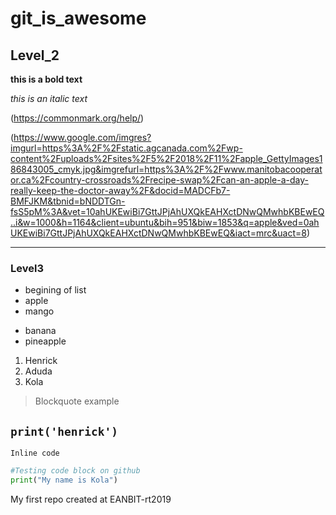 # git_is_awesome
## Level_2

**this is a bold text** 

_this is an italic text_

(https://commonmark.org/help/)

(https://www.google.com/imgres?imgurl=https%3A%2F%2Fstatic.agcanada.com%2Fwp-content%2Fuploads%2Fsites%2F5%2F2018%2F11%2Fapple_GettyImages186843005_cmyk.jpg&imgrefurl=https%3A%2F%2Fwww.manitobacooperator.ca%2Fcountry-crossroads%2Frecipe-swap%2Fcan-an-apple-a-day-really-keep-the-doctor-away%2F&docid=MADCFb7-BMFJKM&tbnid=bNDDTGn-fsS5pM%3A&vet=10ahUKEwiBi7GttJPjAhUXQkEAHXctDNwQMwhbKBEwEQ..i&w=1000&h=1164&client=ubuntu&bih=951&biw=1853&q=apple&ved=0ahUKEwiBi7GttJPjAhUXQkEAHXctDNwQMwhbKBEwEQ&iact=mrc&uact=8)

*** 

### Level3

* begining of list
* apple
* mango 
- banana
- pineapple
1. Henrick
2. Aduda
3. Kola 
>Blockquote example

`print('henrick')`
---
`Inline code`
``` python
#Testing code block on github
print("My name is Kola")

```

My first repo created at EANBIT-rt2019
